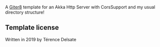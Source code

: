 A [Giter8][g8] template for an Akka Http Server with CorsSupport and my usual directory structure!

Template license
----------------
Written in 2019 by Térence Delsate


[g8]: http://www.foundweekends.org/giter8/
